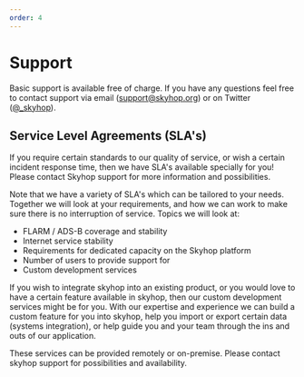 ```yaml
---
order: 4
---
```



# Support

Basic support is available free of charge. If you have any questions feel free to contact support via email ([support@skyhop.org](mailto:support@skyhop.org)) or on Twitter ([@_skyhop](https://twitter.com/_skyhop)).

## Service Level Agreements (SLA's)
If you require certain standards to our quality of service, or wish a certain incident response time, then we have SLA's available specially for you! Please contact Skyhop support for more information and possibilities.

Note that we have a variety of SLA's which can be tailored to your needs. Together we will look at your requirements, and how we can work to make sure there is no interruption of service. Topics we will look at:

- FLARM / ADS-B coverage and stability
- Internet service stability
- Requirements for dedicated capacity on the Skyhop platform
- Number of users to provide support for
- Custom development services

If you wish to integrate skyhop into an existing product, or you would love to have a certain feature available in skyhop, then our custom development services might be for you. With our expertise and experience we can build a custom feature for you into skyhop, help you import or export certain data (systems integration), or help guide you and your team through the ins and outs of our application.

These services can be provided remotely or on-premise. Please contact skyhop support for possibilities and availability.